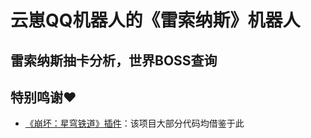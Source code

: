# 云崽QQ机器人的《雷索纳斯》机器人

## 雷索纳斯抽卡分析，世界BOSS查询

## 特别鸣谢♥
- [《崩坏：星穹铁道》插件](https://github.com/hewang1an/StarRail-plugin)：该项目大部分代码均借鉴于此
